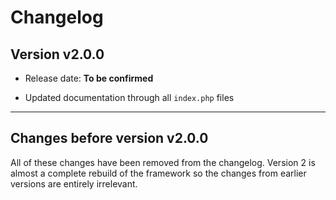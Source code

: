 # Changelog

## Version v2.0.0

* Release date: **To be confirmed**

* Updated documentation through all `index.php` files

-----

## Changes before version v2.0.0

All of these changes have been removed from the changelog. Version 2 is almost a complete rebuild of the framework so the changes from earlier versions are entirely irrelevant.